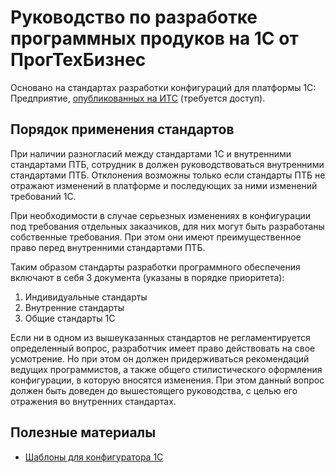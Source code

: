 # Руководство по разработке программных продуков на 1С от ПрогТехБизнес

Основано на стандартах разработки конфигураций для платформы 1С: Предприятие, [опубликованных на ИТС](https://its.1c.ru/db/v8std) (требуется доступ).

## Порядок применения стандартов

При наличии разногласий между стандартами 1С и внутренними стандартами ПТБ, сотрудник в должен руководствоваться внутренними стандартами ПТБ. Отклонения возможны только если стандарты ПТБ не отражают изменений в платформе и последующих за ними изменений требований 1С.

При необходимости в случае серьезных изменениях в конфигурации под требования отдельных заказчиков, для них могут быть разработаны собственные требования. При этом они имеют преимущественное право перед внутренними стандартами ПТБ.

Таким образом стандарты разработки программного обеспечения включают в себя 3 документа (указаны в порядке приоритета):

1. Индивидуальные стандарты
2. Внутренние стандарты
3. Общие стандарты 1С

Если ни в одном из вышеуказанных стандартов не регламентируется определенный вопрос, разработчик имеет право действовать на свое усмотрение. Но при этом он должен придерживаться рекомендаций ведущих программистов, а также общего стилистического оформления конфигурации, в которую вносятся изменения. При этом данный вопрос должен быть доведен до вышестоящего руководства, с целью его отражения во внутренних стандартах.

## Полезные материалы

* [Шаблоны для конфигуратора 1С](../../st/Readme.md)
